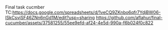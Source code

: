 Final task cucmber
TC:https://docs.google.com/spreadsheets/d/1veCQ9ZKnbo6qfr7YdjBW06-lSkCsvjSF46ZNn6nGd1M/edit?usp=sharing
https://github.com/aflahur/final-cucumber/assets/37581255/55ee9efd-af24-4e5d-990a-f6b024f0c822

